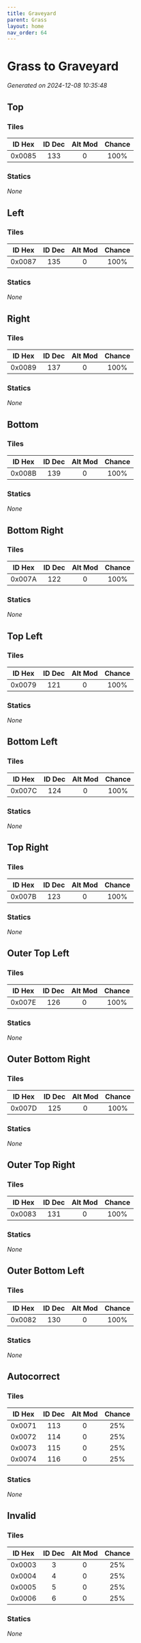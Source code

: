 ```yaml
---
title: Graveyard
parent: Grass
layout: home
nav_order: 64
---
```


# Grass to Graveyard

_Generated on 2024-12-08 10:35:48_

## Top

### Tiles

| ID Hex | ID Dec | Alt Mod | Chance |
|:------:|:------:|:--------:|:------:|
| 0x0085 | 133 | 0 | 100% |

### Statics

_None_

## Left

### Tiles

| ID Hex | ID Dec | Alt Mod | Chance |
|:------:|:------:|:--------:|:------:|
| 0x0087 | 135 | 0 | 100% |

### Statics

_None_

## Right

### Tiles

| ID Hex | ID Dec | Alt Mod | Chance |
|:------:|:------:|:--------:|:------:|
| 0x0089 | 137 | 0 | 100% |

### Statics

_None_

## Bottom

### Tiles

| ID Hex | ID Dec | Alt Mod | Chance |
|:------:|:------:|:--------:|:------:|
| 0x008B | 139 | 0 | 100% |

### Statics

_None_

## Bottom Right

### Tiles

| ID Hex | ID Dec | Alt Mod | Chance |
|:------:|:------:|:--------:|:------:|
| 0x007A | 122 | 0 | 100% |

### Statics

_None_

## Top Left

### Tiles

| ID Hex | ID Dec | Alt Mod | Chance |
|:------:|:------:|:--------:|:------:|
| 0x0079 | 121 | 0 | 100% |

### Statics

_None_

## Bottom Left

### Tiles

| ID Hex | ID Dec | Alt Mod | Chance |
|:------:|:------:|:--------:|:------:|
| 0x007C | 124 | 0 | 100% |

### Statics

_None_

## Top Right

### Tiles

| ID Hex | ID Dec | Alt Mod | Chance |
|:------:|:------:|:--------:|:------:|
| 0x007B | 123 | 0 | 100% |

### Statics

_None_

## Outer Top Left

### Tiles

| ID Hex | ID Dec | Alt Mod | Chance |
|:------:|:------:|:--------:|:------:|
| 0x007E | 126 | 0 | 100% |

### Statics

_None_

## Outer Bottom Right

### Tiles

| ID Hex | ID Dec | Alt Mod | Chance |
|:------:|:------:|:--------:|:------:|
| 0x007D | 125 | 0 | 100% |

### Statics

_None_

## Outer Top Right

### Tiles

| ID Hex | ID Dec | Alt Mod | Chance |
|:------:|:------:|:--------:|:------:|
| 0x0083 | 131 | 0 | 100% |

### Statics

_None_

## Outer Bottom Left

### Tiles

| ID Hex | ID Dec | Alt Mod | Chance |
|:------:|:------:|:--------:|:------:|
| 0x0082 | 130 | 0 | 100% |

### Statics

_None_

## Autocorrect

### Tiles

| ID Hex | ID Dec | Alt Mod | Chance |
|:------:|:------:|:--------:|:------:|
| 0x0071 | 113 | 0 | 25% |
| 0x0072 | 114 | 0 | 25% |
| 0x0073 | 115 | 0 | 25% |
| 0x0074 | 116 | 0 | 25% |

### Statics

_None_

## Invalid

### Tiles

| ID Hex | ID Dec | Alt Mod | Chance |
|:------:|:------:|:--------:|:------:|
| 0x0003 | 3 | 0 | 25% |
| 0x0004 | 4 | 0 | 25% |
| 0x0005 | 5 | 0 | 25% |
| 0x0006 | 6 | 0 | 25% |

### Statics

_None_

